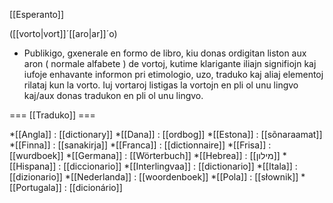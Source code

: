 [[Esperanto]]

([[vorto|vort]]´[[aro|ar]]´o)

* Publikigo, gxenerale en formo de libro, kiu donas ordigitan liston aux aron ( normale alfabete ) de vortoj, kutime klarigante iliajn signifiojn kaj iufoje enhavante informon pri etimologio, uzo, traduko kaj aliaj elementoj rilataj kun la vorto. Iuj vortaroj listigas la vortojn en pli ol unu lingvo kaj/aux donas tradukon en pli ol unu lingvo. 

=== [[Traduko]] ===


*[[Angla]] : [[dictionary]]
*[[Dana]] : [[ordbog]]
*[[Estona]] : [[sõnaraamat]]
*[[Finna]] : [[sanakirja]]
*[[Franca]] : [[dictionnaire]]
*[[Frisa]] : [[wurdboek]]
*[[Germana]] : [[Wörterbuch]]
*[[Hebrea]] : [[מילון]]
*[[Hispana]] : [[diccionario]]
*[[Interlingvaa]] : [[dictionario]]
*[[Itala]] : [[dizionario]]
*[[Nederlanda]] : [[woordenboek]]
*[[Pola]] : [[słownik]]
*[[Portugala]] : [[dicionário]]
